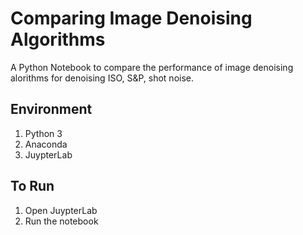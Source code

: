 # Comparing Image Denoising Algorithms
A Python Notebook to compare the performance of image denoising alorithms for denoising ISO, S&P, shot noise.

## Environment
  1. Python 3
  2. Anaconda
  3. JuypterLab

## To Run
  1. Open JuypterLab
  2. Run the notebook